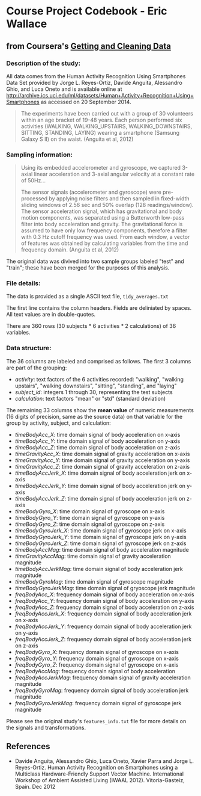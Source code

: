 # Course Project Codebook - Eric Wallace
## from Coursera's [Getting and Cleaning Data](https://class.coursera.org/getdata-007/)

### Description of the study:

All data comes from the Human Activity Recognition Using Smartphones Data Set provided by Jorge L. Reyes-Ortiz, Davide Anguita, Alessandro Ghio, and Luca Oneto and is available online at <http://archive.ics.uci.edu/ml/datasets/Human+Activity+Recognition+Using+Smartphones> as accessed on 20 September 2014.

> The experiments have been carried out with a group of 30 volunteers within an age bracket of 19-48 years. Each person performed six activities (WALKING, WALKING_UPSTAIRS, WALKING_DOWNSTAIRS, SITTING, STANDING, LAYING) wearing a smartphone (Samsung Galaxy S II) on the waist. (Anguita et al, 2012)

### Sampling information:

> Using its embedded accelerometer and gyroscope, we captured 3-axial linear acceleration and 3-axial angular velocity at a constant rate of 50Hz...
>
> The sensor signals (accelerometer and gyroscope) were pre-processed by applying noise filters and then sampled in fixed-width sliding windows of 2.56 sec and 50% overlap (128 readings/window). The sensor acceleration signal, which has gravitational and body motion components, was separated using a Butterworth low-pass filter into body acceleration and gravity. The gravitational force is assumed to have only low frequency components, therefore a filter with 0.3 Hz cutoff frequency was used. From each window, a vector of features was obtained by calculating variables from the time and frequency domain. (Anguita et al, 2012)

The original data was divived into two sample groups labeled "test" and "train"; these have been merged for the purposes of this analysis.

### File details:

The data is provided as a single ASCII text file, `tidy_averages.txt`

The first line contains the column headers. Fields are deliniated by spaces. All text values are in double-quotes.

There are 360 rows (30 subjects * 6 activities * 2 calculations) of 36 variables.

### Data structure:

The 36 columns are labeled and comprised as follows. The first 3 columns are part of the grouping:

- *activity*: text factors of the 6 activities recorded: "walking", "walking upstairs", "walking downstairs", "sitting", "standing", and "laying"
- *subject_id*: integers 1 through 30, representing the test subjects
- *calculation*: text factors "mean" or "std" (standard deviation)

The remaining 33 columns show the **mean value** of numeric measurements (16 digits of precision, same as the source data) on that variable for the group by activity, subject, and calculation:

- *timeBodyAcc_X*: time domain signal of body acceleration on x-axis
- *timeBodyAcc_Y*: time domain signal of body acceleration on y-axis
- *timeBodyAcc_Z*: time domain signal of body acceleration on z-axis
- *timeGravityAcc_X*: time domain signal of gravity acceleration on x-axis
- *timeGravityAcc_Y*: time domain signal of gravity acceleration on y-axis
- *timeGravityAcc_Z*: time domain signal of gravity acceleration on z-axis
- *timeBodyAccJerk_X*: time domain signal of body acceleration jerk on x-axis
- *timeBodyAccJerk_Y*: time domain signal of body acceleration jerk on y-axis
- *timeBodyAccJerk_Z*: time domain signal of body acceleration jerk on z-axis
- *timeBodyGyro_X*: time domain signal of gyroscope on x-axis
- *timeBodyGyro_Y*: time domain signal of gyroscope on y-axis
- *timeBodyGyro_Z*: time domain signal of gyroscope on z-axis
- *timeBodyGyroJerk_X*: time domain signal of gyroscope jerk on x-axis
- *timeBodyGyroJerk_Y*: time domain signal of gyroscope jerk on y-axis
- *timeBodyGyroJerk_Z*: time domain signal of gyroscope jerk on z-axis
- *timeBodyAccMag*: time domain signal of body acceleration magnitude
- *timeGravityAccMag*: time domain signal of gravity acceleration magnitude
- *timeBodyAccJerkMag*: time domain signal of body acceleration jerk magnitude
- *timeBodyGyroMag*: time domain signal of gyroscope magnitude
- *timeBodyGyroJerkMag*: time domain signal of gryoscope jerk magnitude
- *freqBodyAcc_X*: frequency domain signal of body acceleration on x-axis
- *freqBodyAcc_Y*: frequency domain signal of body acceleration on y-axis
- *freqBodyAcc_Z*: frequency domain signal of body acceleration on z-axis
- *freqBodyAccJerk_X*: frequency domain signal of body acceleration jerk on x-axis
- *freqBodyAccJerk_Y*: frequency domain signal of body acceleration jerk on y-axis
- *freqBodyAccJerk_Z*: frequency domain signal of body acceleration jerk on z-axis
- *freqBodyGyro_X*: frequency domain signal of gyroscope on x-axis
- *freqBodyGyro_Y*: frequency domain signal of gyroscope on x-axis
- *freqBodyGyro_Z*: frequency domain signal of gyroscope on x-axis
- *freqBodyAccMag*: frequency domain signal of body acceleration 
- *freqBodyAccJerkMag*: frequency domain signal of gravity acceleration magnitude
- *freqBodyGyroMag*: frequency domain signal of body acceleration jerk magnitude
- *freqBodyGyroJerkMag*: frequency domain signal of gyroscope jerk magnitude

Please see the original study's `features_info.txt` file for more details on the signals and transformations.

## References

- Davide Anguita, Alessandro Ghio, Luca Oneto, Xavier Parra and Jorge L. Reyes-Ortiz. Human Activity Recognition on Smartphones using a Multiclass Hardware-Friendly Support Vector Machine. International Workshop of Ambient Assisted Living (IWAAL 2012). Vitoria-Gasteiz, Spain. Dec 2012
